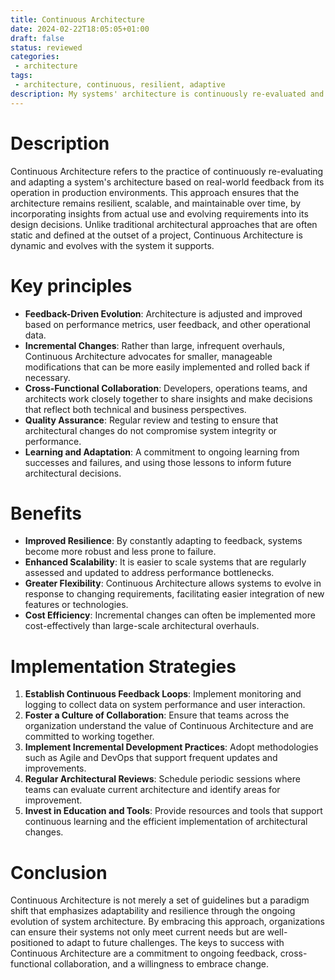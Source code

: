 ```yaml
---
title: Continuous Architecture
date: 2024-02-22T18:05:05+01:00
draft: false
status: reviewed
categories: 
 - architecture
tags: 
 - architecture, continuous, resilient, adaptive
description: My systems' architecture is continuously re-evaluated and adapted taking in account production feedback.
---
```


# Description

Continuous Architecture refers to the practice of continuously re-evaluating and adapting a system's architecture based on real-world feedback from its operation in production environments. This approach ensures that the architecture remains resilient, scalable, and maintainable over time, by incorporating insights from actual use and evolving requirements into its design decisions. Unlike traditional architectural approaches that are often static and defined at the outset of a project, Continuous Architecture is dynamic and evolves with the system it supports.

# Key principles

- **Feedback-Driven Evolution**: Architecture is adjusted and improved based on performance metrics, user feedback, and other operational data.
- **Incremental Changes**: Rather than large, infrequent overhauls, Continuous Architecture advocates for smaller, manageable modifications that can be more easily implemented and rolled back if necessary.
- **Cross-Functional Collaboration**: Developers, operations teams, and architects work closely together to share insights and make decisions that reflect both technical and business perspectives.
- **Quality Assurance**: Regular review and testing to ensure that architectural changes do not compromise system integrity or performance.
- **Learning and Adaptation**: A commitment to ongoing learning from successes and failures, and using those lessons to inform future architectural decisions.

# Benefits

- **Improved Resilience**: By constantly adapting to feedback, systems become more robust and less prone to failure.
- **Enhanced Scalability**: It is easier to scale systems that are regularly assessed and updated to address performance bottlenecks.
- **Greater Flexibility**: Continuous Architecture allows systems to evolve in response to changing requirements, facilitating easier integration of new features or technologies.
- **Cost Efficiency**: Incremental changes can often be implemented more cost-effectively than large-scale architectural overhauls.

# Implementation Strategies

1. **Establish Continuous Feedback Loops**: Implement monitoring and logging to collect data on system performance and user interaction.
2. **Foster a Culture of Collaboration**: Ensure that teams across the organization understand the value of Continuous Architecture and are committed to working together.
3. **Implement Incremental Development Practices**: Adopt methodologies such as Agile and DevOps that support frequent updates and improvements.
4. **Regular Architectural Reviews**: Schedule periodic sessions where teams can evaluate current architecture and identify areas for improvement.
5. **Invest in Education and Tools**: Provide resources and tools that support continuous learning and the efficient implementation of architectural changes.

# Conclusion

Continuous Architecture is not merely a set of guidelines but a paradigm shift that emphasizes adaptability and resilience through the ongoing evolution of system architecture. By embracing this approach, organizations can ensure their systems not only meet current needs but are well-positioned to adapt to future challenges. The keys to success with Continuous Architecture are a commitment to ongoing feedback, cross-functional collaboration, and a willingness to embrace change.
